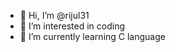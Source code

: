 - 👋 Hi, I’m @rijul31
- 👀 I’m interested in coding
- 🌱 I’m currently learning C language

<!---
rijul31/rijul31 is a ✨ special ✨ repository because its `README.md` (this file) appears on your GitHub profile.
You can click the Preview link to take a look at your changes.
--->
